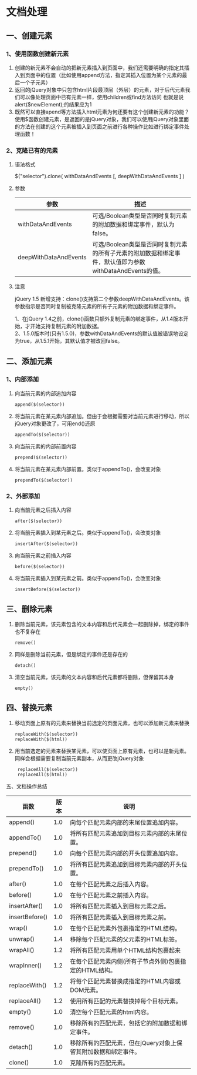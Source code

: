 # 文档处理

## 一、创建元素

### 1、使用函数创建新元素

1. 创建的新元素不会自动的把新元素插入到页面中，我们还需要明确的指定其插入到页面中的位置（比如使用append方法，指定其插入位置为某个元素的最后一个子元素）
2. 返回的jQuery对象中只包含html片段最顶层（外层）的元素，对于后代元素我们可以像处理页面中已有元素一样，使用children或find方法访问 也就是说alert\($newElement\);的结果应为1
3. 既然可以直接apend等方法插入html元素为何还要有这个创建新元素的功能？　使用$函数创建元素，是返回的是jQuery对象，我们可以使用jQuery对象里面的方法在创建的这个元素被插入到页面之前进行各种操作比如进行绑定事件处理函数！

### 2、克隆已有的元素

1. 语法格式

   $\("selector"\).clone\( withDataAndEvents \[, deepWithDataAndEvents \] \)

2. 参数

   | 参数 | 描述 |
   | --- | --- |
   | withDataAndEvents | 可选/Boolean类型是否同时复制元素的附加数据和绑定事件，默认为false。 |
   | deepWithDataAndEvents | 可选/Boolean类型是否同时复制元素的所有子元素的附加数据和绑定事件，默认值即为参数withDataAndEvents的值。 |

3. 注意

   jQuery 1.5 新增支持：clone\(\)支持第二个参数deepWithDataAndEvents。该参数指示是否同时复制被克隆元素的所有子元素的附加数据和绑定事件。

   1、在jQuery 1.4之前，clone\(\)函数只额外复制元素的绑定事件，从1.4版本开始，才开始支持复制元素的附加数据。  
   2、1.5.0版本时\(只有1.5.0\)，参数withDataAndEvents的默认值被错误地设定为true，从1.5.1开始，其默认值才被改回false。

## 二、添加元素

### 1、内部添加

1. 向当前元素的内部追加内容

   ```
   append($(selector))
   ```

2. 将当前元素在某元素内部追加。但由于会根据需要对当前元素进行移动，所以jQuery对象更改了，可用end\(\)还原

   ```
   appendTo($(selector))
   ```

3. 向当前元素的内部前置内容

   ```
   prepend($(selector))
   ```

4. 将当前元素在某元素内部前置。类似于appendTo\(\)，会改变对象

   ```
   prependTo($(selector))
   ```

### 2、外部添加

1. 向当前元素之后插入内容

   ```
   after($(selector))
   ```

2. 将当前元素插入到某元素之后。类似于appendTo\(\)，会改变对象

   ```
   insertAfter($(selector))
   ```

3. 向当前元素之前插入内容

   ```
   before($(selector))
   ```

4. 将当前元素插入到某元素之前。类似于appendTo\(\)，会改变对象

   ```
   insertBefore($(selector))
   ```

## 三、删除元素

1. 删除当前元素，该元素包含的文本内容和后代元素会一起删除掉，绑定的事件也不复存在

   ```
   remove()
   ```

2. 同样是删除当前元素，但是绑定的事件还是存在的

   ```
   detach()
   ```

3. 清空当前元素，该元素的文本内容和后代元素都将删除，但保留其本身

   ```
   empty()
   ```

## 四、替换元素

1. 移动页面上原有的元素来替换当前选定的页面元素，也可以添加新元素来替换

   ```
   replaceWith($(selector))
   replaceWith($(html))
   ```

2. 用当前选定的元素来替换某元素，可以使页面上原有元素，也可以是新元素。同样会根据需要复制当前元素副本，从而更改jQuery对象

   ```
    replaceAll($(selector))
    replaceAll($(html))
   ```

五、文档操作总结

| 函数 | 版本 | 说明 |
| --- | --- | --- |
| append\(\) | 1.0 | 向每个匹配元素内部的末尾位置追加内容。 |
| appendTo\(\) | 1.0 | 将所有匹配元素追加到目标元素内部的末尾位置。 |
| prepend\(\) | 1.0 | 向每个匹配元素内部的开头位置追加内容。 |
| prependTo\(\) | 1.0 | 将所有匹配元素追加到目标元素内部的开头位置。 |
| after\(\) | 1.0 | 在每个匹配元素之后插入内容。 |
| before\(\) | 1.0 | 在每个匹配元素之前插入内容。 |
| insertAfter\(\) | 1.0 | 将所有匹配元素插入到目标元素之后。 |
| insertBefore\(\) | 1.0 | 将所有匹配元素插入到目标元素之前。 |
| wrap\(\) | 1.0 | 在每个匹配元素外包裹指定的HTML结构。 |
| unwrap\(\) | 1.4 | 移除每个匹配元素的父元素的HTML标签。 |
| wrapAll\(\) | 1.2 | 将所有匹配元素用单个HTML结构包裹起来 |
| wrapInner\(\) | 1.2 | 在每个匹配元素内侧\(所有子节点外侧\)包裹指定的HTML结构。 |
| replaceWith\(\) | 1.2 | 将每个匹配元素替换成指定的HTML内容或DOM元素。 |
| replaceAll\(\) | 1.2 | 使用所有匹配的元素替换掉每个目标元素。 |
| empty\(\) | 1.0 | 清空每个匹配元素的html内容。 |
| remove\(\) | 1.0 | 移除所有的匹配元素，包括它的附加数据和绑定事件。 |
| detach\(\) | 1.0 | 移除所有的匹配元素，但在jQuery对象上保留其附加数据和绑定事件。 |
| clone\(\) | 1.0 | 克隆所有的匹配元素。 |



